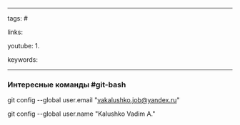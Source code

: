 ____

tags: #

links: 

youtube: 
1. 

keywords:

_____


### Интересные команды #git-bash 

git config --global user.email "vakalushko.job@yandex.ru"

git config --global user.name "Kalushko Vadim A."